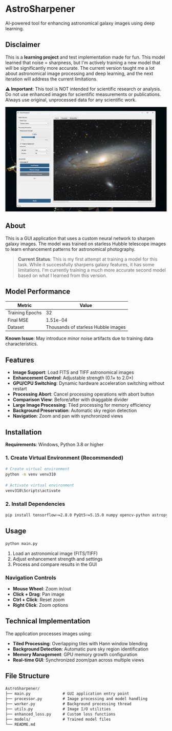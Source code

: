 # AstroSharpener

AI-powered tool for enhancing astronomical galaxy images using deep learning.

## Disclaimer

This is a **learning project** and test implementation made for fun. This model learned that noise = sharpness, but I'm actively training a new model that will be significantly more accurate. The current version taught me a lot about astronomical image processing and deep learning, and the next iteration will address the current limitations.

**⚠️ Important**: This tool is NOT intended for scientific research or analysis. Do not use enhanced images for scientific measurements or publications. Always use original, unprocessed data for any scientific work.

![AstroSharpener GUI](readme/GUI.jpg)

## About

This is a GUI application that uses a custom neural network to sharpen galaxy images. The model was trained on starless Hubble telescope images to learn enhancement patterns for astronomical photography.

> **Current Status**: This is my first attempt at training a model for this task. While it successfully sharpens galaxy features, it has some limitations. I'm currently training a much more accurate second model based on what I learned from this version.

## Model Performance

| Metric | Value |
|--------|-------|
| Training Epochs | 32 |
| Final MSE | 1.51e-04 |
| Dataset | Thousands of starless Hubble images |

**Known Issue**: May introduce minor noise artifacts due to training data characteristics.

## Features

- **Image Support**: Load FITS and TIFF astronomical images
- **Enhancement Control**: Adjustable strength (0.1× to 2.0×)
- **GPU/CPU Switching**: Dynamic hardware acceleration switching without restart
- **Processing Abort**: Cancel processing operations with abort button
- **Comparison View**: Before/after with draggable divider
- **Large Image Processing**: Tiled processing for memory efficiency
- **Background Preservation**: Automatic sky region detection
- **Navigation**: Zoom and pan with synchronized views

## Installation

**Requirements**: Windows, Python 3.8 or higher

### 1. Create Virtual Environment (Recommended)
```bash
# Create virtual environment
python -m venv venv310

# Activate virtual environment
venv310\Scripts\activate
```

### 2. Install Dependencies
```bash
pip install tensorflow>=2.8.0 PyQt5>=5.15.0 numpy opencv-python astropy tifffile matplotlib tqdm
```

## Usage

```bash
python main.py
```

1. Load an astronomical image (FITS/TIFF)
2. Adjust enhancement strength and settings
3. Process and compare results in the GUI

### Navigation Controls

- **Mouse Wheel**: Zoom in/out
- **Click + Drag**: Pan image
- **Ctrl + Click**: Reset zoom
- **Right Click**: Zoom options

## Technical Implementation

The application processes images using:

- **Tiled Processing**: Overlapping tiles with Hann window blending
- **Background Detection**: Automatic pure sky region identification
- **Memory Management**: GPU memory growth configuration
- **Real-time GUI**: Synchronized zoom/pan across multiple views

## File Structure
```
AstroSharpener/
├── main.py              # GUI application entry point
├── processor.py         # Image processing and model handling
├── worker.py            # Background processing thread
├── utils.py             # Image I/O utilities
├── enhanced_loss.py     # Custom loss functions
├── models/              # Trained model files
└── README.md
```